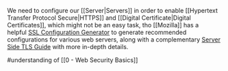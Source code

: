 We need to configure our [[Server|Servers]] in order to enable [[Hypertext Transfer Protocol Secure|HTTPS]] and [[Digital Certificate|Digital Certificates]], which might not be an easy task, tho [[Mozilla]] has a helpful [SSL Configuration Generator](https://mozilla.github.io/server-side-tls/ssl-config-generator/) to generate recommended configurations for various web servers, along with a complementary [Server Side TLS Guide](https://wiki.mozilla.org/Security/Server_Side_TLS) with more in-depth details.

#understanding of [[0 - Web Security Basics]]